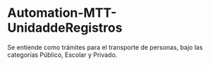 # Automation-MTT-UnidaddeRegistros
Se entiende como trámites para el transporte de personas, bajo las categorías Público, Escolar y Privado.
